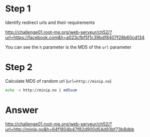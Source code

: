 # Step 1
Identify redirect urls and their requirements

http://challenge01.root-me.org/web-serveur/ch52/?url=https://facebook.com&h=a023cfbf5f1c39bdf8407f28b60cd134

You can see the `h` parameter is the MD5 of the `url` parameter

# Step 2
Calculate MD5 of random url (`url=http://minip.no`)
```sh
echo -n http://minip.no | md5sum
```

# Answer
http://challenge01.root-me.org/web-serveur/ch52/?url=http://minip.no&h=64f1804b47f82d900d54d93bf73b8dbb

